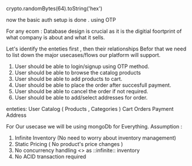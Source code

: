 crypto.randomBytes(64).toString('hex')


now the basic auth setup is done . using OTP 


For any ecom : 
Database design is crucial as it is the digitial foortprint of
what company is about and what it sells. 

Let's identify the enteties first , then their relationships
Befor  that we need to list down the major usecases/flows our platform
will support. 


1. User should be able to login/signup using OTP method.
2. User should be able to browse the catalog products
3. User should be able to add products to cart. 
4. User should be able to place the order after succesfull payment. 
5. User should be able to cancel the order if not required. 
6. User should be able to add/select addresses for order. 



enteties: 
User 
Catalog ( Products , Categories ) 
Cart
Orders 
Payment 
Address


For Our usecase we will be using mongoDb for Everything. 
Assumption : 
1. Infinite Inventory (No need to worry about inventory management)
2. Static Pricing ( No product's price changes )
3. No concurrency handling <> as ::infinite:: inventory
4. No ACID transaction required 














